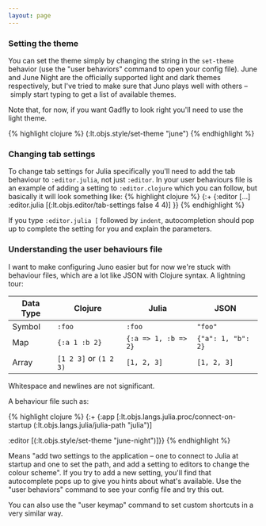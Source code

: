 ```yaml
---
layout: page
---
```

### Setting the theme

You can set the theme simply by changing the string in the `set-theme` behavior (use the "user behaviors" command to open your config file). June and June Night are the officially supported light and dark themes respectively, but I've tried to make sure that Juno plays well with others – simply start typing to get a list of available themes.

Note that, for now, if you want Gadfly to look right you'll need to use the light theme.

{% highlight clojure %}
(:lt.objs.style/set-theme "june")
{% endhighlight %}

### Changing tab settings

To change tab settings for Julia specifically you'll need to add the tab behaviour to `:editor.julia`, not just `:editor`. In your user behaviours file is an example of adding a setting to `:editor.clojure` which you can follow, but basically it will look something like:
{% highlight clojure %}
{:+
  {:editor [...]
   :editor.julia [(:lt.objs.editor/tab-settings false 4 4)]
  }}
{% endhighlight %}

If you type `:editor.julia [` followed by `indent`, autocompletion should pop up to complete the setting for you and explain the parameters.

### Understanding the user behaviours file

I want to make configuring Juno easier but for now we're stuck with behaviour files, which are a lot like JSON with Clojure syntax. A lightning tour:

| Data Type | Clojure                    | Julia                | JSON               |
|-----------|----------------------------|----------------------|--------------------|
| Symbol    | `:foo`                     | `:foo`               | `"foo"`            |
| Map       | `{:a 1 :b 2}`              | `{:a => 1, :b => 2}` | `{"a": 1, "b": 2}` |
| Array     | `[1 2 3]` or `(1 2 3)`     | `[1, 2, 3]`          | `[1, 2, 3]`        |

Whitespace and newlines are not significant.

A behaviour file such as:

{% highlight clojure %}
{:+
  {:app [:lt.objs.langs.julia.proc/connect-on-startup
         (:lt.objs.langs.julia/julia-path "julia")]

   :editor [(:lt.objs.style/set-theme "june-night")]}}
{% endhighlight %}

Means "add two settings to the application – one to connect to Julia at startup and one to set the path, and add a setting to editors to change the colour scheme". If you try to add a new setting, you'll find that autocomplete pops up to give you hints about what's available. Use the "user behaviors" command to see your config file and try this out.

You can also use the "user keymap" command to set custom shortcuts in a very similar way.
